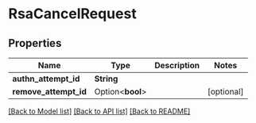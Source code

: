 # RsaCancelRequest

## Properties

Name | Type | Description | Notes
------------ | ------------- | ------------- | -------------
**authn_attempt_id** | **String** |  | 
**remove_attempt_id** | Option<**bool**> |  | [optional]

[[Back to Model list]](../README.md#documentation-for-models) [[Back to API list]](../README.md#documentation-for-api-endpoints) [[Back to README]](../README.md)


